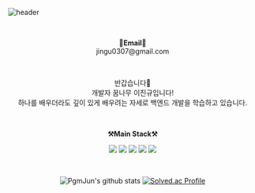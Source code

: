 ![header](https://capsule-render.vercel.app/api?type=wave&color=auto&height=300&section=header&text=Hack%20chobo&fontSize=90&animation=fadeIn)

<br>

<p align="center">
<Strong>📧Email📧</Strong><br>jingu0307@gmail.com<br>

</p>

<br>

<p align="center">
    반갑습니다👐 <br>
    개발자 꿈나무 이진규입니다! <br>
    하나를 배우더라도 깊이 있게 배우려는 자세로 백엔드 개발을 학습하고 있습니다.<br>
</p>

<br>

<p align="center">
    <Strong>⚒️Main Stack⚒️</Strong><br>
</p>

<p align="center" display="inline-block">
    <img src="https://img.shields.io/badge/java-007396?style=for-the-badge&logo=java&logoColor=white"> <img src="https://img.shields.io/badge/spring-81c147?style=for-the-badge&logo=spring&logoColor=white"> <img src="https://img.shields.io/badge/mybatis-81c147?style=for-the-badge&logo=mybatis&logoColor=white"> <img src="https://img.shields.io/badge/mariaDB-003545?style=for-the-badge&logo=mariaDB&logoColor=white"> <img src="https://img.shields.io/badge/JPA-003545?style=for-the-badge&logo=JPA&logoColor=white">
</p>

<br>

<div align="center">
    
![PgmJun's github stats](https://github-readme-stats.vercel.app/api?username=pgmjun&show_icons=true)
[![Solved.ac Profile](http://mazassumnida.wtf/api/v2/generate_badge?boj=chltmdwns96)](https://solved.ac/chltmdwns96/)
    
</div>

